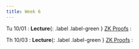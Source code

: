 ```yaml
---
title: Week 6
---
```


Tu 10/01
: **Lecture**{: .label .label-green } [ZK Proofs](/assets/lecture-notes/collection-F24.pdf)
    : 

Th 10/03
: **Lecture**{: .label .label-green } [ZK Proofs](/assets/lecture-notes/collection-F24.pdf)
    : 
